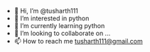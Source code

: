 - 👋 Hi, I’m @tusharth111
- 👀 I’m interested in python
- 🌱 I’m currently learning python
- 💞️ I’m looking to collaborate on ...
- 📫 How to reach me tusharth111@gmail.com
<!---
tusharth111/tusharth111 is a ✨ special ✨ repository because its `README.md` (this file) appears on your GitHub profile.
You can click the Preview link to take a look at your changes.
---.
